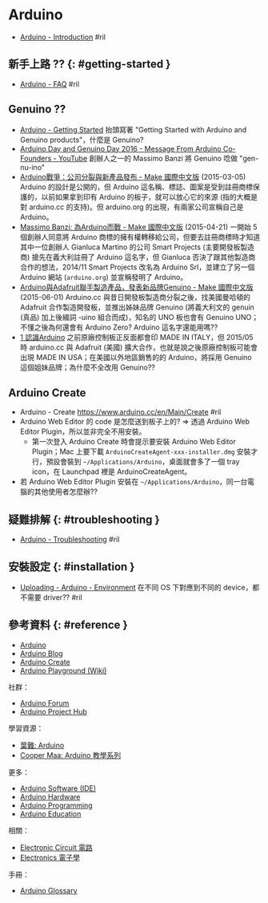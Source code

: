 # Arduino

  - [Arduino \- Introduction](https://www.arduino.cc/en/Guide/Introduction) #ril

## 新手上路 ?? {: #getting-started }

  - [Arduino \- FAQ](https://www.arduino.cc/en/Main/FAQ) #ril

## Genuino ??

  - [Arduino \- Getting Started](https://www.arduino.cc/en/Guide/HomePage) 抬頭寫著 "Getting Started with Arduino and Genuino products"，什麼是 Genuino?
  - [Arduino Day and Genuino Day 2016 \- Message From Arduino Co\-Founders \- YouTube](https://www.youtube.com/watch?v=7KfC3aSuyiQ) 創辦人之一的 Massimo Banzi 將 Genuino 唸做 "gen-nu-ino"
  - [Arduino戰爭：公司分裂與新產品發布 - Make 國際中文版](http://www.makezine.com.tw/arduino-16/) (2015-03-05) Arduino 的設計是公開的，但 Arduino 這名稱、標誌、圖案是受到註冊商標保護的，以前如果拿到印有 Arduino 的板子，就可以放心它的來源 (指的大概是對 arduino.cc 的支持)。但 arduino.org 的出現，有兩家公司宣稱自己是 Arduino。
  - [Massimo Banzi: 為Arduino而戰 \- Make 國際中文版](http://www.makezine.com.tw/massimo-banzi-arduino/) (2015-04-21) 一開始 5 個創辦人同意將 Arduino 商標的擁有權轉移給公司，但要去註冊商標時才知道其中一位創辦人 Gianluca Martino 的公司 Smart Projects (主要開發板製造商) 搶先在義大利註冊了 Arduino 這名字，但 Gianluca 否決了跟其他製造商合作的想法，2014/11 Smart Projects 改名為 Arduino Srl，並建立了另一個 Arduino 網站 (`arduino.org`) 並宣稱發明了 Arduino。
  - [Arduino與Adafruit聯手製造產品，發表新品牌Genuino \- Make 國際中文版](http://www.makezine.com.tw/arduinoadafruitgenuino/) (2015-06-01) Arduino.cc 與昔日開發板製造商分裂之後，找美國曼哈頓的 Adafruit 合作製造開發板，並推出姊妹品牌 Genuino (將義大利文的 genuin (真品) 加上後綴詞 -uino 組合而成)，知名的 UNO 板也會有 Genuino UNO；不懂之後為何還會有 Arduino Zero? Arduino 這名字還能用嗎??
  - [1 認識Arduino](https://openhome.cc/Gossip/Books/mBlockArduino1-1and1-2.html) 之前原廠控制板正反面都會印 MADE IN ITALY，但 2015/05 時 arduino.cc 與 Adafruit (美國) 擴大合作，也就是說之後原廠控制板可能會出現 MADE IN USA；在美國以外地區銷售的的 Arduino，將採用 Genuino 這個姐妹品牌；為什麼不全改用 Genuino??

## Arduino Create

  - Arduino - Create https://www.arduino.cc/en/Main/Create #ril
  - Arduino Web Editor 的 code 是怎麼送到板子上的? => 透過 Arduino Web Editor Plugin，所以並非完全不用安裝。
      - 第一次登入 Arduino Create 時會提示要安裝 Arduino Web Editor Plugin；Mac 上要下載 `ArduinoCreateAgent-xxx-installer.dmg` 安裝才行，預設會裝到 `~/Applications/Arduino`，桌面就會多了一個 tray icon，在 Launchpad 裡是 ArduinoCreateAgent。
  - 若 Arduino Web Editor Plugin 安裝在 `~/Applications/Arduino`，同一台電腦的其他使用者怎麼辦??

## 疑難排解 {: #troubleshooting }

  - [Arduino \- Troubleshooting](https://www.arduino.cc/en/Guide/Troubleshooting) #ril

## 安裝設定 {: #installation }

  - [Uploading - Arduino \- Environment](https://www.arduino.cc/en/Guide/Environment#uploading) 在不同 OS 下對應到不同的 device，都不需要 driver?? #ril

## 參考資料 {: #reference }

  - [Arduino](https://www.arduino.cc/)
  - [Arduino Blog](https://blog.arduino.cc/)
  - [Arduino Create](https://create.arduino.cc/)
  - [Arduino Playground (Wiki)](http://playground.arduino.cc/)

社群：

  - [Arduino Forum](http://forum.arduino.cc/)
  - [Arduino Project Hub](https://create.arduino.cc/projecthub)

學習資源：

  - [葉難: Arduino](http://yehnan.blogspot.com/search/label/Arduino)
  - [Cooper Maa: Arduino 教學系列](http://coopermaa2nd.blogspot.com/2011/05/arduino.html#)

更多：

  - [Arduino Software (IDE)](arduino-software.md)
  - [Arduino Hardware](arduino-hardware.md)
  - [Arduino Programming](arduino-programming.md)
  - [Arduino Education](arduino-education.md)

相關：

  - [Electronic Circuit 電路](circuit.md)
  - [Electronics 電子學](electronics.md)

手冊：

  - [Arduino Glossary](https://www.arduino.cc/glossary/en/)

